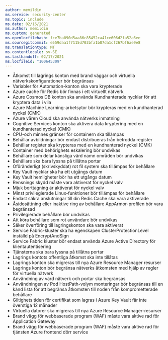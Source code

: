 ```yaml
---
author: memildin
ms.service: security-center
ms.topic: include
ms.date: 02/16/2021
ms.author: memildin
ms.custom: generated
ms.openlocfilehash: fce7ba090d5aa86c85452ca41ce606d2fa52a6ee
ms.sourcegitcommit: e559daa1f7115d703bfa1b87da1cf267bf6ae9e8
ms.translationtype: MT
ms.contentlocale: sv-SE
ms.lasthandoff: 02/17/2021
ms.locfileid: "100645309"
---
```

- Åtkomst till lagrings konton med brand väggar och virtuella nätverkskonfigurationer bör begränsas
- Variabler för Automation-konton ska vara krypterade
- Azure cache för Redis bör finnas i ett virtuellt nätverk
- Azure Cosmos DB konton ska använda Kundhanterade nycklar för att kryptera data i vila
- Azure Machine Learning-arbetsytor bör krypteras med en kundhanterad nyckel (CMK)
- Azure våren Cloud ska använda nätverks inmatning
- Cognitive Services konton ska aktivera data kryptering med en kundhanterad nyckel (CMK)
- CPU-och minnes gränser för containern ska tillämpas
- Behållar avbildningar bör endast distribueras från betrodda register
- Behållar register ska krypteras med en kundhanterad nyckel (CMK)
- Container med behörighets eskalering bör undvikas
- Behållare som delar känsliga värd namn områden bör undvikas
- Behållare ska bara lyssna på tillåtna portar
- Oföränderligt (skrivskyddat) rot fil system ska tillämpas för behållare
- Key Vault nycklar ska ha ett utgångs datum
- Key Vault hemligheter bör ha ett utgångs datum
- Rensnings skydd måste vara aktiverat för nyckel valv
- Mjuk borttagning är aktiverat för nyckel valv
- Minst privilegierade Linux-funktioner bör tillämpas för behållare
- Endast säkra anslutningar till din Redis Cache ska vara aktiverade
- Åsidosättning eller inaktive ring av behållare AppArmor-profilen bör vara begränsad
- Privilegierade behållare bör undvikas
- Att köra behållare som rot användare bör undvikas
- Säker överföring till lagringskonton ska vara aktiverat
- Service Fabric-kluster ska ha egenskapen ClusterProtectionLevel inställd på EncryptAndSign
- Service Fabric kluster bör endast använda Azure Active Directory för klientautentisering
- Tjänsterna ska bara lyssna på tillåtna portar
- Lagrings kontots offentliga åtkomst ska inte tillåtas
- Lagrings konton ska migreras till nya Azure Resource Manager resurser
- Lagrings konton bör begränsa nätverks åtkomsten med hjälp av regler för virtuella nätverk
- Användning av värd nätverk och portar ska begränsas
- Användningen av Pod HostPath-volym monteringar bör begränsas till en känd lista för att begränsa åtkomsten till noden från komprometterade behållare
- Giltighets tiden för certifikat som lagras i Azure Key Vault får inte överstiga 12 månader
- Virtuella datorer ska migreras till nya Azure Resource Manager-resurser
- Brand vägg för webbaserade program (WAF) måste vara aktive rad för Application Gateway
- Brand vägg för webbaserade program (WAF) måste vara aktive rad för tjänsten Azure frontend dörr service

